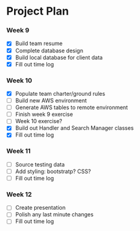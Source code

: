 # Project Plan

### Week 9
- [x] Build team resume
- [x] Complete database design
- [x] Build local database for client data
- [x] Fill out time log

### Week 10
- [x] Populate team charter/ground rules
- [ ] Build new AWS environment
- [ ] Generate AWS tables to remote environment
- [ ] Finish week 9 exercise
- [ ] Week 10 exercise?
- [x] Build out Handler and Search Manager classes
- [x] Fill out time log

### Week 11
- [ ] Source testing data
- [ ] Add styling: bootstratp? CSS?
- [ ] Fill out time log

### Week 12
- [ ] Create presentation
- [ ] Polish any last minute changes
- [ ] Fill out time log